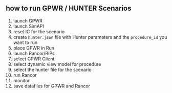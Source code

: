 
## how to run GPWR / HUNTER Scenarios

1. launch GPWR
2. launch SimAPI
3. reset IC for the scenario
4. create `hunter.json` file with Hunter parameters and the `procedure_id` you want to run
5. place GPWR in Run
6. launch Rancor/RIPs
7. select GPWR Client
8. select dynamic view model for procedure
9. select the hunter file for the scenario
10. run Rancor
11. monitor 
12. save datafiles for <strike>GPWR</strike> and Rancor
